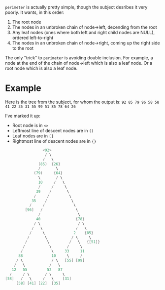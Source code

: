 `perimeter` is actually pretty simple, though the subject desribes it very poorly. It wants, in this order:
1. The root node
2. The nodes in an unbroken chain of node->left, decending from the root
3. Any leaf nodes (ones where both left and right child nodes are NULL), ordered left-to-right
4. The nodes in an unbroken chain of node->right, coming up the right side to the root

The only "trick" to `perimeter` is avoiding double inclusion. For example, a node at the end of the chain of node->left which is also a leaf node. Or a root node which is also a leaf node.

# Example
Here is the tree from the subject, for whom the output is: ```92 85 79 96 58 58 41 22 35 31 55 99 51 85 78 64 26```

I've marked it up:
* Root node is in `<>`
* Leftmost line of descent nodes are in `()`
* Leaf nodes are in `[]`
* Rightmost line of descent nodes are in `{}`

```c
                 <92>
                  / \
                 /   \
               (85)  {26}
               /       \
             (79)     {64}
               \       / \
               10     /   \
               /     /     \
              39    /       \
             /     /         \
            35    /           \
           /     /             \
         [96]   /               \
               /                 \
              40                {78}
             / \                 / \
            /   \               /   \
           /     \             2    {85}
          /       \           / \     \
         /         \         /   \   {[51]}
        /           \       /     \
       /             \     33     11
      88             10     \     /
     / \             / \   [55] [99]
    /   \           /   \
   12   55         52   87
  /     / \       / \     \
[58]   /   \     /   \    [31]
     [58] [41] [22]  [35]
```
